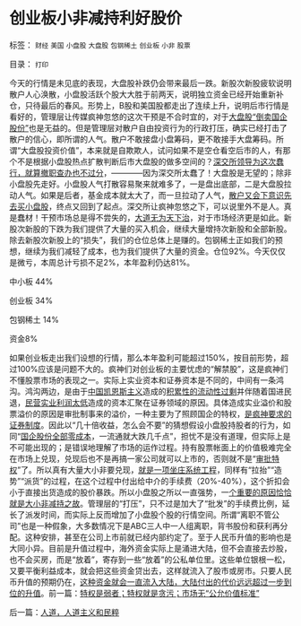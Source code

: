 # 创业板小非减持利好股价

标签： `财经` `美国` `小盘股` `大盘股` `包钢稀土` `创业板` `小非` `股票` 

目录： `打印`

今天的行情是未见底的表现，大盘股补跌仍会带来最后一跌。新股次新股疲软说明散户人心涣散，小盘股活跃个股大大胜于前两天，说明独立资金已经开始重新补仓，只待最后的春风。形势上，B股和美国股都走出了连续上升，说明后市行情是看好的，管理层让传媒疯神忽悠的这次干预是不合时宜的，对于[大盘股“倒卖国企股份”](../../../2008/8/27/国有圈钱根本不必担心控股权失落.md)也是无益的。但是管理层对散户自由投资行为的行政打压，确实已经打击了散户的信心，即所谓的人气。散户不敢接盘小盘筹码，更不敢接手大盘筹码。所谓“大盘股投资价值”，本来就是自欺欺人，试问如果不是空仓看空后市的人，有那个不是根据小盘股热点扩散判断后市大盘股的做多空间的？[深交所领导为这次蠢行，就算撤职查办也不过分](../../../2010/1/19/妄图操纵市场而不得的“理性投资”股评家.md)，————因为深交所太蠢了！大盘股是无望的；除非小盘股先走好。小盘股人气打散容易聚来就难多了，一是盘出底部，二是大盘股拉动人气。如果是后者，基金成本就太大了，而一旦拉动了人气，[散户又会下意识先去买小盘股](../../../2010/4/21/还有一次下跌，随后有一次300指数的逼空.md)，终点又回到了起点。深交所让疯神忽悠之下，可以说里外不是人。真是蠢材！干预市场总是得不尝失的，[大道无为天下治](../../../2009/11/26/在上清静无为，在下自然安定.md)，对于市场经济更是如此。新股次新股的下跌为我们提供了大量的买入机会，继续大量增持次新股和全部新股。除去新股次新股上的“损失”，我们的仓位总体上是赚的。包钢稀土正如我们的预想，继续为我们减轻了成本，也为我们提供了大量的资金。仓位92%。今天仅仅是微亏，本周总计亏损不足2%，本年盈利仍达81%。

中小板 44%

创业板 34%

包钢稀土 14%

资金8%



如果创业板走出我们设想的行情，那么本年盈利可能超过150%，按目前形势，超过100%应该是问题不大的。疯神们对创业板的主要忧虑的“解禁股”，这是疯神们不懂股票市场的表现之一。实际上实业资本和证券资本是不同的，中间有一条鸿沟。鸿沟两边，是由于[中国凯恩斯主义](../../../2010/4/23/凯恩斯主义就是社会主义就是计划经济.md)造成的[积累性的流动性过剩](../../../2009/8/20/经济危机的同时别忘记了流动性过剩.md)并伴随着国进民退，[民营实业利润太低](../../../2008/5/4/实业难！中国市场其实非常小!.md)造成的资本汇聚在证券领域的原因。具体造成实业溢价和股票溢价的原因是审批制事来的溢价，一种主要为了照顾国企的特权，[是疯神要求的证券制度](../../../2010/9/14/股票市场价格陪审团！.md)。因此以“几十倍收益，怎么会不要”的猜想假设小盘股持股者的行为，如同“[国企股份全部零成本](../../../2008/9/3/基金坐庄以大小非名义做空.md)，一流通就大跌几千点”，担忧不是没有道理，但实际上是不可能出现的；是错误地理解了市场的运作过程。持有股票帐面上的价值极难完全在市场上兑现，兑现后也不是再搞一家公司就可以上市的，否则就不是“[审批特权](../../../2010/7/30/西方执业资格是行业托拉斯认证，而不是行政审批.md)”了。所以真有大量大小非要兑现，[就是一项坐庄系统工程](../../../2010/1/22/小盘股做庄暴升暴跌只是小说故事.md)，同样有“拉抬”“造势”“派货”的过程，在这个过程中付出给中介的手续费（20%-40%），这个折扣会小于直接出货造成的股价暴跌。所以小盘股之所以一直强势，一[个重要的原因恰恰就是大小非减持之故](../../../2008/5/11/中国股市是凯恩斯主义的政策工具.md)。管理层的“打压”，只不过是加大了“批发”的手续费比例，延长了派发时间，而实际上反而增加了小盘股个股的行情空间。所谓“离职不管公司”也是一种假象，大多数情况下是ABC三人中一人组离职，背书股份和获利再分配。这种安排，甚至在公司上市前就已经内部约定了。至于人民币升值的影响也是大同小异。目前是升值过程中，海外资金实际上是涌进大陆，但不会直接去炒股，也不会买房，而是“放着”，寄存到一些“放着”的公私单位里。这些单位银根一松，又要平衡利益成本，就会把这些资金贷出去，这样就流入了股市或房市。只要人民币升值的预期仍在，[这种资金就会一直流入大陆，大陆付出的代价远远超过一步到位的升值](../../../2008/4/13/民主方式博羿出人民币升值最佳的妥协方案.md)。前一篇：[特权是弱者；特权就是贪污；市场无“公允价值标准”](../../../2010/9/20/特权是弱者；特权就是贪污；市场无“公允价值标准”.md)

后一篇：[人道，人道主义和民粹](../../../2010/9/21/人道，人道主义和民粹.md)